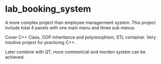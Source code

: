 # lab_booking_system

A more complex project than employee managerment system. This project include total 4 panels with one main menu and three sub menus.

Cover C++ Class, OOP inheritance and polymorphism, STL container. Very intuitive project for practicing C++.

Later combine with QT, more commericial and morden system can be achieved.